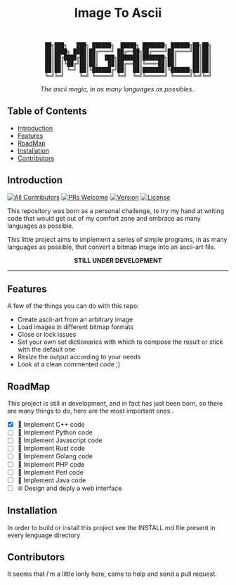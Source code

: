 <h1 align="center"> Image To Ascii </h1> <br>

```
            ██╗███╗   ███╗ ██████╗  █████╗ ███████╗ ██████╗██╗██╗
            ██║████╗ ████║██╔════╝ ██╔══██╗██╔════╝██╔════╝██║██║
            ██║██╔████╔██║██║  ███╗███████║███████╗██║     ██║██║
            ██║██║╚██╔╝██║██║   ██║██╔══██║╚════██║██║     ██║██║
            ██║██║ ╚═╝ ██║╚██████╔╝██║  ██║███████║╚██████╗██║██║
            ╚═╝╚═╝     ╚═╝ ╚═════╝ ╚═╝  ╚═╝╚══════╝ ╚═════╝╚═╝╚═╝
```

<p align="center">
    <i>The ascii magic, in as many languages as possibles..</i>
</p>


## Table of Contents

- [Introduction](#introduction)
- [Features](#features)
- [RoadMap](#roadmap)
- [Installation](#installation)
- [Contributors](#contributors)



## Introduction

[![All Contributors](https://img.shields.io/badge/Contributors-1-red)](./CONTRIBUTORS.md)
[![PRs Welcome](https://img.shields.io/badge/PRs-welcome-green)](https://google.com)
[![Version](https://img.shields.io/badge/Version-0.0.1-yellow)](https://google.com)
[![License](https://img.shields.io/badge/License-MIT-orange)](./LICENSE.md)

This repository was born as a personal challenge, to try my hand at writing code that would get out of my comfort zone and embrace as many languages as possible.

This little project aims to implement a series of simple programs, in as many languages as possible, that convert a bitmap image into an ascii-art file. 

<p align="center"><b>STILL UNDER DEVELOPMENT</b></p>

<hr>

## Features

A few of the things you can do with this repo:

* Create ascii-art from an arbitrary image
* Load images in different bitmap formats 
* Close or lock issues
* Set your own set dictionaries with which to compose the result or stick with the default one
* Resize the output according to your needs
* Look at a clean commented code ;)


## RoadMap

This project is still in development, and in fact has just been born, so there are many things to do, here are the most important ones..

- [x] 📝 Implement C++ code
- [ ] 📝 Implement Python code
- [ ] 📝 Implement Javascript code
- [ ] 📝 Implement Rust code
- [ ] 📝 Implement Golang code
- [ ] 📝 Implement PHP code
- [ ] 📝 Implement Perl code
- [ ] 📝 Implement Java code
- [ ] 🌐 Design and deply a web interface

## Installation

In order to build or install this project see the INSTALL.md file present in every lenguage directory

## Contributors

It seems that i'm a little lonly here, came to help and send a pull request.

